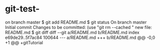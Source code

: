 # git-test-
on branch master
$ git add README.md
$ git status
On branch master
Initial commit
Changes to be committed:
  (use "git rm --cached <file>"
        new file:   README.md
        $ git diff
        diff --git a/README.md b/README.md
        index e69de29..5f7ac84 100644
        --- a/README.md
        +++ b/README.md
        @@ -0,0 +1 @@
        +gitTutorial
